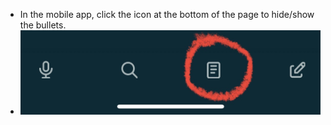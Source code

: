 - In the mobile app, click the icon at the bottom of the page to hide/show the bullets.
- ![2022-12-27-22-18-45.jpeg](../assets/2022-12-27-22-18-45.jpeg)